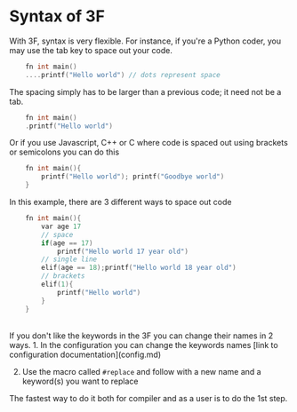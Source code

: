 # Syntax of 3F

With 3F, syntax is very flexible. For instance, if you're a Python coder, you may use the tab key to space out your code.

```C
    fn int main()
    ....printf("Hello world") // dots represent space
```
The spacing simply has to be larger than a previous code; it need not be a tab.

```C
    fn int main()
    .printf("Hello world")
```

Or if you use Javascript, C++ or C where code is spaced out using brackets or semicolons you can do this

```C
    fn int main(){
        printf("Hello world"); printf("Goodbye world")
    }
```

In this example, there are 3 different ways to space out code

```C
    fn int main(){ 
        var age 17
        // space
        if(age == 17) 
            printf("Hello world 17 year old")
        // single line
        elif(age == 18);printf("Hello world 18 year old") 
        // brackets
        elif(1){ 
            printf("Hello world")
        } 
    }
```
<br>
If you don't like the keywords in the 3F you can change their names in 2 ways.
1. In the configuration you can change the keywords names [link to configuration documentation](config.md)

2. Use the macro called `#replace` and follow with a new name and a keyword(s) you want to replace

The fastest way to do it both for compiler and as a user is to do the 1st step.
